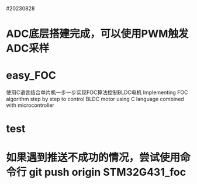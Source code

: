 #20230828
# ADC底层搭建完成，可以使用PWM触发ADC采样

# easy_FOC
 使用C语言结合单片机一步一步实现FOC算法控制BLDC电机 Implementing FOC algorithm step by step to control BLDC motor using C language combined with microcontroller

# test

# 如果遇到推送不成功的情况，尝试使用命令行 git push origin STM32G431_foc 
